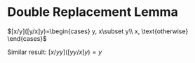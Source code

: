 # Double Replacement Lemma

$[x/y]([y/x]y)=\begin{cases}
    y, x\subset y\\
    x, \text{otherwise}
\end{cases}$

Similar result:
$[x/yy]([yy/x]y)=y$
